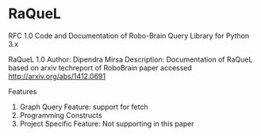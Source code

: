RaQueL
======
RFC 1.0
Code and Documentation of Robo-Brain Query Library for Python 3.x

RaQueL 1.0 
Author: Dipendra Mirsa
Description: Documentation of RaQueL based on 
arxiv techreport of RoboBrain paper accessed
http://arxiv.org/abs/1412.0691

Features

1. Graph Query Feature: support for fetch
2. Programming Constructs
3. Project Specific Feature: Not supporting in this paper
